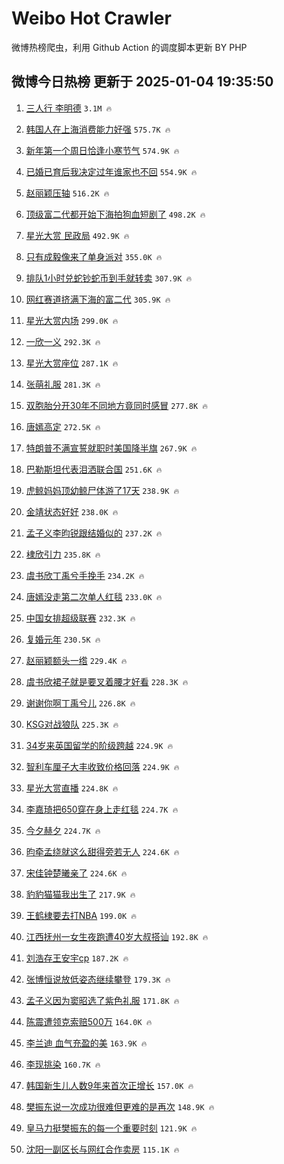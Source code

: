 # Weibo Hot Crawler 



微博热榜爬虫，利用 Github Action 的调度脚本更新 BY PHP 


## 微博今日热榜 更新于 2025-01-04 19:35:50 
1. [三人行 李明德](https://s.weibo.com/weibo?q=%E4%B8%89%E4%BA%BA%E8%A1%8C%20%E6%9D%8E%E6%98%8E%E5%BE%B7&t=31&band_rank=1&Refer=top) `3.1M 🔥` 

1. [韩国人在上海消费能力好强](https://s.weibo.com/weibo?q=%23%E9%9F%A9%E5%9B%BD%E4%BA%BA%E5%9C%A8%E4%B8%8A%E6%B5%B7%E6%B6%88%E8%B4%B9%E8%83%BD%E5%8A%9B%E5%A5%BD%E5%BC%BA%23&t=31&band_rank=2&Refer=top) `575.7K 🔥` 

1. [新年第一个周日恰逢小寒节气](https://s.weibo.com/weibo?q=%23%E6%96%B0%E5%B9%B4%E7%AC%AC%E4%B8%80%E4%B8%AA%E5%91%A8%E6%97%A5%E6%81%B0%E9%80%A2%E5%B0%8F%E5%AF%92%E8%8A%82%E6%B0%94%23&t=31&band_rank=3&Refer=top) `574.9K 🔥` 

1. [已婚已育后我决定过年谁家也不回](https://s.weibo.com/weibo?q=%23%E5%B7%B2%E5%A9%9A%E5%B7%B2%E8%82%B2%E5%90%8E%E6%88%91%E5%86%B3%E5%AE%9A%E8%BF%87%E5%B9%B4%E8%B0%81%E5%AE%B6%E4%B9%9F%E4%B8%8D%E5%9B%9E%23&t=31&band_rank=4&Refer=top) `554.9K 🔥` 

1. [赵丽颖压轴](https://s.weibo.com/weibo?q=%23%E8%B5%B5%E4%B8%BD%E9%A2%96%E5%8E%8B%E8%BD%B4%23&t=31&band_rank=5&Refer=top) `516.2K 🔥` 

1. [顶级富二代都开始下海拍狗血短剧了](https://s.weibo.com/weibo?q=%23%E9%A1%B6%E7%BA%A7%E5%AF%8C%E4%BA%8C%E4%BB%A3%E9%83%BD%E5%BC%80%E5%A7%8B%E4%B8%8B%E6%B5%B7%E6%8B%8D%E7%8B%97%E8%A1%80%E7%9F%AD%E5%89%A7%E4%BA%86%23&t=31&band_rank=6&Refer=top) `498.2K 🔥` 

1. [星光大赏 民政局](https://s.weibo.com/weibo?q=%E6%98%9F%E5%85%89%E5%A4%A7%E8%B5%8F%20%E6%B0%91%E6%94%BF%E5%B1%80&t=31&band_rank=7&Refer=top) `492.9K 🔥` 

1. [只有成毅像来了单身派对](https://s.weibo.com/weibo?q=%E5%8F%AA%E6%9C%89%E6%88%90%E6%AF%85%E5%83%8F%E6%9D%A5%E4%BA%86%E5%8D%95%E8%BA%AB%E6%B4%BE%E5%AF%B9&t=31&band_rank=8&Refer=top) `355.0K 🔥` 

1. [排队1小时兑蛇钞蛇币到手就转卖](https://s.weibo.com/weibo?q=%23%E6%8E%92%E9%98%9F1%E5%B0%8F%E6%97%B6%E5%85%91%E8%9B%87%E9%92%9E%E8%9B%87%E5%B8%81%E5%88%B0%E6%89%8B%E5%B0%B1%E8%BD%AC%E5%8D%96%23&t=31&band_rank=9&Refer=top) `307.9K 🔥` 

1. [网红赛道挤满下海的富二代](https://s.weibo.com/weibo?q=%23%E7%BD%91%E7%BA%A2%E8%B5%9B%E9%81%93%E6%8C%A4%E6%BB%A1%E4%B8%8B%E6%B5%B7%E7%9A%84%E5%AF%8C%E4%BA%8C%E4%BB%A3%23&t=31&band_rank=10&Refer=top) `305.9K 🔥` 

1. [星光大赏内场](https://s.weibo.com/weibo?q=%E6%98%9F%E5%85%89%E5%A4%A7%E8%B5%8F%E5%86%85%E5%9C%BA&t=31&band_rank=11&Refer=top) `299.0K 🔥` 

1. [一欣一义](https://s.weibo.com/weibo?q=%E4%B8%80%E6%AC%A3%E4%B8%80%E4%B9%89&t=31&band_rank=12&Refer=top) `292.3K 🔥` 

1. [星光大赏座位](https://s.weibo.com/weibo?q=%E6%98%9F%E5%85%89%E5%A4%A7%E8%B5%8F%E5%BA%A7%E4%BD%8D&t=31&band_rank=13&Refer=top) `287.1K 🔥` 

1. [张萌礼服](https://s.weibo.com/weibo?q=%E5%BC%A0%E8%90%8C%E7%A4%BC%E6%9C%8D&t=31&band_rank=14&Refer=top) `281.3K 🔥` 

1. [双胞胎分开30年不同地方竟同时感冒](https://s.weibo.com/weibo?q=%23%E5%8F%8C%E8%83%9E%E8%83%8E%E5%88%86%E5%BC%8030%E5%B9%B4%E4%B8%8D%E5%90%8C%E5%9C%B0%E6%96%B9%E7%AB%9F%E5%90%8C%E6%97%B6%E6%84%9F%E5%86%92%23&t=31&band_rank=15&Refer=top) `277.8K 🔥` 

1. [唐嫣高定](https://s.weibo.com/weibo?q=%E5%94%90%E5%AB%A3%E9%AB%98%E5%AE%9A&t=31&band_rank=16&Refer=top) `272.5K 🔥` 

1. [特朗普不满宣誓就职时美国降半旗](https://s.weibo.com/weibo?q=%23%E7%89%B9%E6%9C%97%E6%99%AE%E4%B8%8D%E6%BB%A1%E5%AE%A3%E8%AA%93%E5%B0%B1%E8%81%8C%E6%97%B6%E7%BE%8E%E5%9B%BD%E9%99%8D%E5%8D%8A%E6%97%97%23&t=31&band_rank=17&Refer=top) `267.9K 🔥` 

1. [巴勒斯坦代表泪洒联合国](https://s.weibo.com/weibo?q=%23%E5%B7%B4%E5%8B%92%E6%96%AF%E5%9D%A6%E4%BB%A3%E8%A1%A8%E6%B3%AA%E6%B4%92%E8%81%94%E5%90%88%E5%9B%BD%23&t=31&band_rank=18&Refer=top) `251.6K 🔥` 

1. [虎鲸妈妈顶幼鲸尸体游了17天](https://s.weibo.com/weibo?q=%23%E8%99%8E%E9%B2%B8%E5%A6%88%E5%A6%88%E9%A1%B6%E5%B9%BC%E9%B2%B8%E5%B0%B8%E4%BD%93%E6%B8%B8%E4%BA%8617%E5%A4%A9%23&t=31&band_rank=19&Refer=top) `238.9K 🔥` 

1. [金靖状态好好](https://s.weibo.com/weibo?q=%23%E9%87%91%E9%9D%96%E7%8A%B6%E6%80%81%E5%A5%BD%E5%A5%BD%23&t=31&band_rank=20&Refer=top) `238.0K 🔥` 

1. [孟子义李昀锐跟结婚似的](https://s.weibo.com/weibo?q=%E5%AD%9F%E5%AD%90%E4%B9%89%E6%9D%8E%E6%98%80%E9%94%90%E8%B7%9F%E7%BB%93%E5%A9%9A%E4%BC%BC%E7%9A%84&t=31&band_rank=21&Refer=top) `237.2K 🔥` 

1. [棣欣引力](https://s.weibo.com/weibo?q=%E6%A3%A3%E6%AC%A3%E5%BC%95%E5%8A%9B&t=31&band_rank=22&Refer=top) `235.8K 🔥` 

1. [虞书欣丁禹兮手挽手](https://s.weibo.com/weibo?q=%E8%99%9E%E4%B9%A6%E6%AC%A3%E4%B8%81%E7%A6%B9%E5%85%AE%E6%89%8B%E6%8C%BD%E6%89%8B&t=31&band_rank=23&Refer=top) `234.2K 🔥` 

1. [唐嫣没走第二次单人红毯](https://s.weibo.com/weibo?q=%23%E5%94%90%E5%AB%A3%E6%B2%A1%E8%B5%B0%E7%AC%AC%E4%BA%8C%E6%AC%A1%E5%8D%95%E4%BA%BA%E7%BA%A2%E6%AF%AF%23&t=31&band_rank=24&Refer=top) `233.0K 🔥` 

1. [中国女排超级联赛](https://s.weibo.com/weibo?q=%23%E4%B8%AD%E5%9B%BD%E5%A5%B3%E6%8E%92%E8%B6%85%E7%BA%A7%E8%81%94%E8%B5%9B%23&t=31&band_rank=25&Refer=top) `232.3K 🔥` 

1. [复婚元年](https://s.weibo.com/weibo?q=%E5%A4%8D%E5%A9%9A%E5%85%83%E5%B9%B4&t=31&band_rank=26&Refer=top) `230.5K 🔥` 

1. [赵丽颖额头一绺](https://s.weibo.com/weibo?q=%23%E8%B5%B5%E4%B8%BD%E9%A2%96%E9%A2%9D%E5%A4%B4%E4%B8%80%E7%BB%BA%23&t=31&band_rank=27&Refer=top) `229.4K 🔥` 

1. [虞书欣裙子就是要叉着腰才好看](https://s.weibo.com/weibo?q=%23%E8%99%9E%E4%B9%A6%E6%AC%A3%E8%A3%99%E5%AD%90%E5%B0%B1%E6%98%AF%E8%A6%81%E5%8F%89%E7%9D%80%E8%85%B0%E6%89%8D%E5%A5%BD%E7%9C%8B%23&t=31&band_rank=28&Refer=top) `228.3K 🔥` 

1. [谢谢你啊丁禹兮儿](https://s.weibo.com/weibo?q=%23%E8%B0%A2%E8%B0%A2%E4%BD%A0%E5%95%8A%E4%B8%81%E7%A6%B9%E5%85%AE%E5%84%BF%23&t=31&band_rank=29&Refer=top) `226.8K 🔥` 

1. [KSG对战狼队](https://s.weibo.com/weibo?q=%23KSG%E5%AF%B9%E6%88%98%E7%8B%BC%E9%98%9F%23&t=31&band_rank=30&Refer=top) `225.3K 🔥` 

1. [34岁来英国留学的阶级跨越](https://s.weibo.com/weibo?q=34%E5%B2%81%E6%9D%A5%E8%8B%B1%E5%9B%BD%E7%95%99%E5%AD%A6%E7%9A%84%E9%98%B6%E7%BA%A7%E8%B7%A8%E8%B6%8A&t=31&band_rank=31&Refer=top) `224.9K 🔥` 

1. [智利车厘子大丰收致价格回落](https://s.weibo.com/weibo?q=%23%E6%99%BA%E5%88%A9%E8%BD%A6%E5%8E%98%E5%AD%90%E5%A4%A7%E4%B8%B0%E6%94%B6%E8%87%B4%E4%BB%B7%E6%A0%BC%E5%9B%9E%E8%90%BD%23&t=31&band_rank=32&Refer=top) `224.9K 🔥` 

1. [星光大赏直播](https://s.weibo.com/weibo?q=%E6%98%9F%E5%85%89%E5%A4%A7%E8%B5%8F%E7%9B%B4%E6%92%AD&t=31&band_rank=33&Refer=top) `224.8K 🔥` 

1. [李嘉琦把650穿在身上走红毯](https://s.weibo.com/weibo?q=%E6%9D%8E%E5%98%89%E7%90%A6%E6%8A%8A650%E7%A9%BF%E5%9C%A8%E8%BA%AB%E4%B8%8A%E8%B5%B0%E7%BA%A2%E6%AF%AF&t=31&band_rank=34&Refer=top) `224.7K 🔥` 

1. [今夕赫夕](https://s.weibo.com/weibo?q=%E4%BB%8A%E5%A4%95%E8%B5%AB%E5%A4%95&t=31&band_rank=35&Refer=top) `224.7K 🔥` 

1. [昀牵孟绕就这么甜得旁若无人](https://s.weibo.com/weibo?q=%E6%98%80%E7%89%B5%E5%AD%9F%E7%BB%95%E5%B0%B1%E8%BF%99%E4%B9%88%E7%94%9C%E5%BE%97%E6%97%81%E8%8B%A5%E6%97%A0%E4%BA%BA&t=31&band_rank=36&Refer=top) `224.6K 🔥` 

1. [宋佳钟楚曦亲了](https://s.weibo.com/weibo?q=%23%E5%AE%8B%E4%BD%B3%E9%92%9F%E6%A5%9A%E6%9B%A6%E4%BA%B2%E4%BA%86%23&t=31&band_rank=37&Refer=top) `224.6K 🔥` 

1. [豹豹猫猫我出生了](https://s.weibo.com/weibo?q=%E8%B1%B9%E8%B1%B9%E7%8C%AB%E7%8C%AB%E6%88%91%E5%87%BA%E7%94%9F%E4%BA%86&t=31&band_rank=38&Refer=top) `217.9K 🔥` 

1. [王鹤棣要去打NBA](https://s.weibo.com/weibo?q=%23%E7%8E%8B%E9%B9%A4%E6%A3%A3%E8%A6%81%E5%8E%BB%E6%89%93NBA%23&t=31&band_rank=39&Refer=top) `199.0K 🔥` 

1. [江西抚州一女生夜跑遭40岁大叔搭讪](https://s.weibo.com/weibo?q=%23%E6%B1%9F%E8%A5%BF%E6%8A%9A%E5%B7%9E%E4%B8%80%E5%A5%B3%E7%94%9F%E5%A4%9C%E8%B7%91%E9%81%AD40%E5%B2%81%E5%A4%A7%E5%8F%94%E6%90%AD%E8%AE%AA%23&t=31&band_rank=40&Refer=top) `192.8K 🔥` 

1. [刘浩存王安宇cp](https://s.weibo.com/weibo?q=%23%E5%88%98%E6%B5%A9%E5%AD%98%E7%8E%8B%E5%AE%89%E5%AE%87cp%23&t=31&band_rank=41&Refer=top) `187.2K 🔥` 

1. [张博恒说放低姿态继续攀登](https://s.weibo.com/weibo?q=%E5%BC%A0%E5%8D%9A%E6%81%92%E8%AF%B4%E6%94%BE%E4%BD%8E%E5%A7%BF%E6%80%81%E7%BB%A7%E7%BB%AD%E6%94%80%E7%99%BB&t=31&band_rank=42&Refer=top) `179.3K 🔥` 

1. [孟子义因为窦昭选了紫色礼服](https://s.weibo.com/weibo?q=%E5%AD%9F%E5%AD%90%E4%B9%89%E5%9B%A0%E4%B8%BA%E7%AA%A6%E6%98%AD%E9%80%89%E4%BA%86%E7%B4%AB%E8%89%B2%E7%A4%BC%E6%9C%8D&t=31&band_rank=43&Refer=top) `171.8K 🔥` 

1. [陈震遭领克索赔500万](https://s.weibo.com/weibo?q=%23%E9%99%88%E9%9C%87%E9%81%AD%E9%A2%86%E5%85%8B%E7%B4%A2%E8%B5%94500%E4%B8%87%23&t=31&band_rank=44&Refer=top) `164.0K 🔥` 

1. [李兰迪 血气充盈的美](https://s.weibo.com/weibo?q=%E6%9D%8E%E5%85%B0%E8%BF%AA%20%E8%A1%80%E6%B0%94%E5%85%85%E7%9B%88%E7%9A%84%E7%BE%8E&t=31&band_rank=45&Refer=top) `163.9K 🔥` 

1. [李现挑染](https://s.weibo.com/weibo?q=%23%E6%9D%8E%E7%8E%B0%E6%8C%91%E6%9F%93%23&t=31&band_rank=46&Refer=top) `160.7K 🔥` 

1. [韩国新生儿人数9年来首次正增长](https://s.weibo.com/weibo?q=%23%E9%9F%A9%E5%9B%BD%E6%96%B0%E7%94%9F%E5%84%BF%E4%BA%BA%E6%95%B09%E5%B9%B4%E6%9D%A5%E9%A6%96%E6%AC%A1%E6%AD%A3%E5%A2%9E%E9%95%BF%23&t=31&band_rank=47&Refer=top) `157.0K 🔥` 

1. [樊振东说一次成功很难但更难的是再次](https://s.weibo.com/weibo?q=%23%E6%A8%8A%E6%8C%AF%E4%B8%9C%E8%AF%B4%E4%B8%80%E6%AC%A1%E6%88%90%E5%8A%9F%E5%BE%88%E9%9A%BE%E4%BD%86%E6%9B%B4%E9%9A%BE%E7%9A%84%E6%98%AF%E5%86%8D%E6%AC%A1%23&t=31&band_rank=48&Refer=top) `148.9K 🔥` 

1. [皇马力挺樊振东的每一个重要时刻](https://s.weibo.com/weibo?q=%23%E7%9A%87%E9%A9%AC%E5%8A%9B%E6%8C%BA%E6%A8%8A%E6%8C%AF%E4%B8%9C%E7%9A%84%E6%AF%8F%E4%B8%80%E4%B8%AA%E9%87%8D%E8%A6%81%E6%97%B6%E5%88%BB%23&t=31&band_rank=49&Refer=top) `121.9K 🔥` 

1. [沈阳一副区长与网红合作卖房](https://s.weibo.com/weibo?q=%E6%B2%88%E9%98%B3%E4%B8%80%E5%89%AF%E5%8C%BA%E9%95%BF%E4%B8%8E%E7%BD%91%E7%BA%A2%E5%90%88%E4%BD%9C%E5%8D%96%E6%88%BF&t=31&band_rank=50&Refer=top) `115.1K 🔥` 

